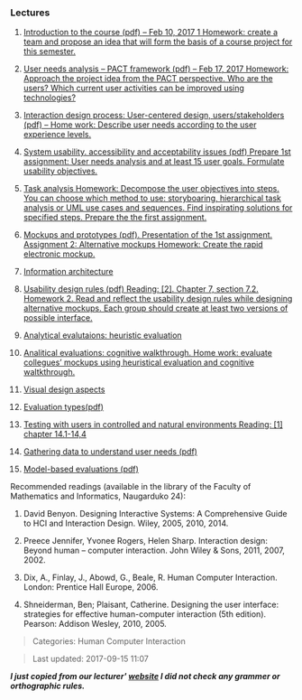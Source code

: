 ### Lectures

1. [Introduction to the course (pdf) – Feb 10, 2017
1 Homework:  create a team and propose an idea that will form the basis of a course project for this semester.](https://github.com/devcan/Vilnius-University-2017-Autumn/blob/master/Human-Computer-Interaction/Materials/1_introduction2017.pdf)

2. [User needs analysis – PACT framework (pdf) – Feb 17, 2017
Homework: Approach the project idea from the PACT perspective. Who are the users? Which current user activities can be improved using technologies?](https://github.com/devcan/Vilnius-University-2017-Autumn/blob/master/Human-Computer-Interaction/Materials/2_PACT.pdf)

3. [Interaction design process: User-centered design, users/stakeholders (pdf) –
Home work: Describe user needs according to the user experience levels.](https://github.com/devcan/Vilnius-University-2017-Autumn/blob/master/Human-Computer-Interaction/Materials/3_user_centered_design.pdf)

4. [System usability. accessibility and acceptability issues (pdf)
Prepare 1st assignment: User needs analysis and at least 15 user goals. Formulate usability objectives.](https://github.com/devcan/Vilnius-University-2017-Autumn/blob/master/Human-Computer-Interaction/Materials/4-usability_acessibility_acceptability.pdf)

5. [Task analysis
Homework: Decompose the user objectives into steps. You can choose which method to use: storyboaring, hierarchical task analysis or UML use cases and sequences. Find inspirating solutions for specified steps. Prepare the the first assignment.](https://github.com/devcan/Vilnius-University-2017-Autumn/blob/master/Human-Computer-Interaction/Materials/5_task-analysis_mockups-2016.pdf)

6. [Mockups and prototypes (pdf).
Presentation of the 1st assignment.
Assignment 2: Alternative mockups
Homework: Create the rapid electronic mockup.](https://github.com/devcan/Vilnius-University-2017-Autumn/blob/master/Human-Computer-Interaction/Materials/6_prototyping.pdf)

7. [Information architecture](https://github.com/devcan/Vilnius-University-2017-Autumn/blob/master/Human-Computer-Interaction/Materials/7_Information_architecture.pdf) 

8. [Usability design rules (pdf)
Reading: [2]. Chapter 7, section 7.2.
Homework 2. Read and reflect the usability design rules while designing alternative mockups. Each group should create at least two versions of possible interface.](https://github.com/devcan/Vilnius-University-2017-Autumn/blob/master/Human-Computer-Interaction/Materials/3_Design_rules.pdf)

9. [Analytical evalutaions: heuristic evaluation](https://github.com/devcan/Vilnius-University-2017-Autumn/blob/master/Human-Computer-Interaction/Materials/9_Heuristical_evaluation-2017.pdf)

10. [Analitical evaluations: cognitive walkthrough.
Home work: evaluate collegues’ mockups using heuristical evaluation and cognitive waltkthrough.](https://github.com/devcan/Vilnius-University-2017-Autumn/blob/master/Human-Computer-Interaction/Materials/9-CW.pdf)

11. [Visual design aspects](https://github.com/devcan/Vilnius-University-2017-Autumn/blob/master/Human-Computer-Interaction/Materials/12_Visual_design_principles.pdf)

12. [Evaluation types(pdf)](https://github.com/devcan/Vilnius-University-2017-Autumn/blob/master/Human-Computer-Interaction/Materials/10_introducing_evaluation.pdf)

13. [Testing with users in  controlled and natural environments
Reading: [1] chapter 14.1-14,4](https://github.com/devcan/Vilnius-University-2017-Autumn/blob/master/Human-Computer-Interaction/Materials/14_Evaluation_studiescontrolled_and_natural_settings.pdf)

14. [Gathering data to understand user needs (pdf)](https://github.com/devcan/Vilnius-University-2017-Autumn/blob/master/Human-Computer-Interaction/Materials/3-Needsfinding.pdf)

15. [Model-based evaluations (pdf)](https://github.com/devcan/Vilnius-University-2017-Autumn/blob/master/Human-Computer-Interaction/Materials/15_Model-based-evalulations2017.pdf)

Recommended readings (available in the library of the Faculty of Mathematics and Informatics, Naugarduko 24):

1. David Benyon. Designing Interactive Systems: A Comprehensive Guide to HCI and Interaction Design. Wiley, 2005, 2010, 2014.

2. Preece Jennifer, Yvonee Rogers, Helen Sharp. Interaction design: Beyond human – computer interaction. John Wiley & Sons, 2011, 2007, 2002.

3. Dix, A., Finlay, J., Abowd, G., Beale, R. Human Computer Interaction. London: Prentice Hall Europe, 2006.

4. Shneiderman, Ben; Plaisant, Catherine. Designing the user interface: strategies for effective human-computer interaction (5th edition). Pearson: Addison Wesley, 2010, 2005.


>Categories: Human Computer Interaction

>Last updated: 2017-09-15 11:07

***I just copied from our lecturer' [website](http://web.vu.lt/mif/k.lapin/hci-fall-semester-2017/ "Kristina Lapin Website") I did not check any grammer or orthographic rules.***  
